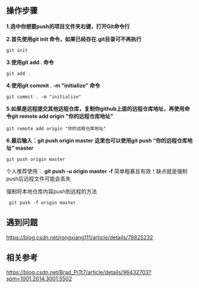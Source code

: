 ## 操作步骤



**1.选中你想要push的项目文件夹右键，打开Git命令行**



**2.首先使用git init 命令，如果已经存在.git目录可不再执行**

```
git init
```

**3.使用git add . 命令**

```
git add . 
```

**4.使用git commit . -m "initialize" 命令**

```
git commit . -m "initialize"
```

**5.如果是远程提交其他远程仓库，复制你github上面的远程仓库地址，再使用命令git remote add origin "你的远程仓库地址"**

```
git remote add origin "你的远程仓库地址"
```

**6.最后输入：git push origin master**
**这里也可以使用git push “你的远程仓库地址” master**

```
git push origin master
```

个人推荐使用：
**git push -u origin master -f**
简单粗暴且有效！缺点就是强制push后远程文件可能会丢失

强制将本地仓库内容push到远程的方法

```
 git push -f origin master
```



## 遇到问题

https://blog.csdn.net/rongxiang111/article/details/78825232



## 相关参考

https://blog.csdn.net/Brad_PiTt7/article/details/96432703?spm=1001.2014.3001.5502

